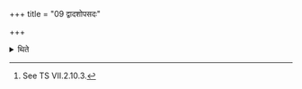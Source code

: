 +++
title = "09 द्वादशोपसदः"

+++

<details><summary>थिते</summary>

9. (There should be) twelve Upasad (-day)s.[^1]  

[^1]: See TS VII.2.10.3. 
</details>
